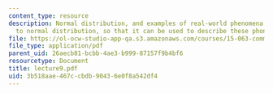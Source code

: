 ```yaml
---
content_type: resource
description: Normal distribution, and examples of real-world phenomena approximated
  to normal distribution, so that it can be used to describe these phonomenas.
file: https://ol-ocw-studio-app-qa.s3.amazonaws.com/courses/15-063-communicating-with-data-summer-2003/3b518aae467ccbdb90436e0f8a542df4_lecture9.pdf
file_type: application/pdf
parent_uid: 26aecb81-bcbb-4ae3-b999-87157f9b4bf6
resourcetype: Document
title: lecture9.pdf
uid: 3b518aae-467c-cbdb-9043-6e0f8a542df4
---
```

